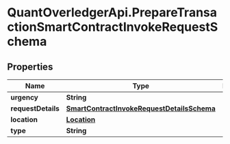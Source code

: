 # QuantOverledgerApi.PrepareTransactionSmartContractInvokeRequestSchema

## Properties

Name | Type | Description | Notes
------------ | ------------- | ------------- | -------------
**urgency** | **String** |  | [optional] 
**requestDetails** | [**SmartContractInvokeRequestDetailsSchema**](SmartContractInvokeRequestDetailsSchema.md) |  | [optional] 
**location** | [**Location**](Location.md) |  | [optional] 
**type** | **String** |  | [optional] 


